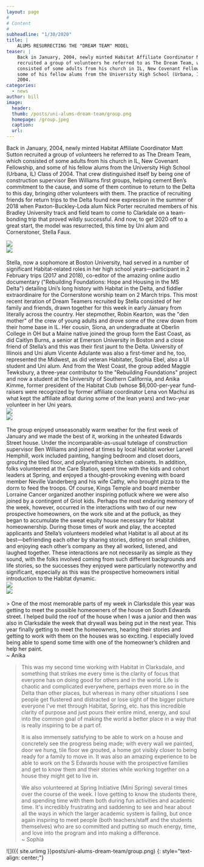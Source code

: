 ```yaml
---
layout: page
#
# Content
#
subheadline: "1/30/2020"
title: |
    ALUMS RESURRECTING THE "DREAM TEAM" MODEL
teaser: |
    Back in January, 2004, newly minted Habitat Affiliate Coordinator Matt Sutton
    recruited a group of volunteers he referred to as The Dream Team, which
    consisted of some adults from his church in IL, New Covenant Fellowship, and
    some of his fellow alums from the University High School (Urbana, IL) Class of
    2004.
categories:
  - news
author: bill
image:
  header:
  thumb: /posts/uni-alums-dream-team/group.png
  homepage: /group.jpeg
  caption:
  url:
---
```

Back in January, 2004, newly minted Habitat Affiliate Coordinator Matt
Sutton recruited a group of volunteers he referred to as The Dream
Team, which consisted of some adults from his church in IL, New Covenant
Fellowship, and some of his fellow alums from the University High School
(Urbana, IL) Class of 2004. That crew distinguished itself by being
one of construction supervisor Ben Williams first groups, helping
cement Ben’s commitment to the cause, and some of them continue to
return to the Delta to this day, bringing other volunteers with them.
The practice of recruiting friends for return trips to the Delta found
new expression in the summer of 2018 when Paxton-Buckley-Loda alum Nick
Porter recruited members of his Bradley University track and field team to
come to Clarkdale on a team-bonding trip that proved wildly successful.
And now, to get 2020 off to a great start, the model was resurrected,
this time by Uni alum and Cornerstoner, Stella Faux.

<div class="row">
  <div class="large-6 columns">
  	<img src="../../images/posts/uni-alums-dream-team/stella.png">
  </div>
  <div class="large-6 columns">
  	<img src="../../images/posts/uni-alums-dream-team/robin.png">
  </div>
</div>
<br/>
Stella, now a sophomore at Boston University, had served in a number of
significant Habitat-related roles in her high school years—participant
in 2 February trips (2017 and 2018), co-editor of the amazing online
audio documentary ("Rebuilding Foundations: Hope and Housing in the
MS Delta") detailing Uni’s long history with Habitat in the Delta,
and fiddler extraordinaire for the Cornerstone worship team on 2 March
trips.  This most recent iteration of Dream Teamers recruited by Stella
consisted of her family and friends, drawn together for this week in
early January from literally across the country. Her stepmother, Robin
Kearton, was the "den mother" of the crew of young adults and drove
some of the crew down from their home base in IL.  Her cousin, Siona,
an undergraduate at Oberlin College in OH but a Maine native joined the
group form the East Coast, as did Caitlyn Burns, a senior at Emerson
University in Boston and a close friend of Stella’s and this was
their first jaunt to the Delta.  University of Illinois and Uni alum
Vicente Adulante was also a first-timer and he, too, represented the
Midwest, as did veteran Habitater, Sophia Ebel, also a UI student and
Uni alum.  And from the West Coast, the group added Maggie Tewksbury,
a three-year contributor to the "Rebuilding Foundations" project and
now a student at the University of Southern California, and Anika Kimme,
former president of the Habitat Club (whose $6,000-per-year fund-raisers
were recognized by former affiliate coordinator Lena von Machui as what
kept the affiliate afloat during some of the lean years) and two-year
volunteer in her Uni years.

<div class="row">
  <div class="large-6 columns">
  	<img src="../../images/posts/uni-alums-dream-team/maggie_vicente.png">
  </div>
  <div class="large-6 columns">
  	<img src="../../images/posts/uni-alums-dream-team/anika.png">
  </div>
</div>
<br/>
The group enjoyed unseasonably warm weather for the first week of
January and we made the best of it, working in the unheated Edwards
Street house.  Under the incomparable-as-usual tutelage of construction
supervisor Ben Williams and joined at times by local Habitat worker
Larvell Hemphill, work included painting, hanging bedroom and closet
doors, grouting the tiled floor, and polyurethaning kitchen cabinets.
In addition, folks volunteered at the Care Station, spent time with
the kids and cohort leaders at Spring, and enjoyed a thought-provoking
evening with board member Neville Vanderberg and his wife Cathy, who
brought pizza to the dorm to feed the troops. Of course, Kings Temple
and board member Lorraine Cancer organized another inspiring potluck
where we were also joined by a contingent of Griot kids.  Perhaps the
most enduring memory of the week, however, occurred in the interactions
with two of our new prospective homeowners, on the work site and at the
potluck, as they began to accumulate the sweat equity house necessary
for Habitat homeownership.  During those times of work and play, the
accepted applicants and Stella’s volunteers modeled what Habitat
is all about at its best—befriending each other by sharing stories,
doting on small children, and enjoying each other’s company as they
all worked, listened, and laughed together.  These interactions are not
necessarily as simple as they sound, with the folks involved coming from
such different backgrounds and life stories, so the successes they enjoyed
were particularly noteworthy and significant, especially as this was
the prospective homeowners initial introduction to the Habitat dynamic.

<div class="row">
  <div class="large-6 columns">
  	<img src="../../images/posts/uni-alums-dream-team/painting.png">
  </div>
  <div class="large-6 columns">
  	<img src="../../images/posts/uni-alums-dream-team/grout.png">
  </div>
</div>
<br/>
> One of the most memorable parts of my week in Clarksdale
this year was getting to meet the possible homeowners of the house on
South Edwards street. I helped build the roof of the house when I was a
junior and then was also in Clarksdale the week that drywall was being
put in the next year. This year finally getting to meet the homeowners,
hearing their stories and getting to work with them on the houses was
so exciting. I especially loved being able to spend some time with one
of the homeowner’s children and help her paint.<br/> ~ Anika

>This was my second time working with Habitat in Clarksdale, and something
that strikes me every time is the clarity of focus that everyone has on
doing good for others and in the world. Life is chaotic and complicated
everywhere, perhaps even more so in the Delta than other places, but
whereas in many other situations I see people get flustered and distracted
or lose sight of the bigger picture everyone I've met through Habitat,
Spring, etc. has this incredible clarity of purpose and just pours their
entire mind, energy, and soul into the common goal of making the world
a better place in a way that is really inspiring to be a part of. 
>
>It is also immensely satisfying to be able to work on a house and
concretely see the progress being made; with every wall we painted,
door we hung, tile floor we grouted, a home got visibly closer to being
ready for a family to move in. It was also an amazing experience to be
able to work on the S Edwards house with the prospective families and
get to know them and their stories while working together on a house
they might get to live in. 
>
>We also volunteered at Spring Initiative (Mini Spring) several times
over the course of the week. I love getting to know the students there,
and spending time with them both during fun activities and academic
time. It's incredibly frustrating and saddening to see and hear about
all the ways in which the larger academic system is failing, but once
again inspiring to meet people (both teachers/staff and the students
themselves) who are so committed and putting so much energy, time,
and love into the program and into making a difference.<br/> ~ Sophia

![]({{ site.urlimg }}posts/uni-alums-dream-team/group.png)
{: style="text-align: center;"}
